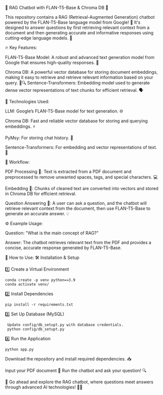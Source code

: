 🚀 RAG Chatbot with FLAN-T5-Base & Chroma DB 🤖

This repository contains a RAG (Retrieval-Augmented Generation) chatbot powered by the FLAN-T5-Base language model from Google! 🌟 It's designed to answer questions by first retrieving relevant context from a document and then generating accurate and informative responses using cutting-edge language models. 💬

🔥 Key Features:


FLAN-T5-Base Model: A robust and advanced text generation model from Google that ensures high-quality responses. 🧠

Chroma DB: A powerful vector database for storing document embeddings, making it easy to retrieve and retrieve relevant information based on your query. 📂🔍
Sentence-Transformers: Embedding model used to generate dense vector representations of text chunks for efficient retrieval. 🗣️


💾 Technologies Used:

LLM: Google’s FLAN-T5-Base model for text generation. 🌐

Chroma DB: Fast and reliable vector database for storing and querying embeddings. ⚡

PyMsy: For storing chat history. 💬

Sentence-Transformers: For embedding and vector representations of text. 🔢

🔄 Workflow:

PDF Processing 📄: Text is extracted from a PDF document and preprocessed to remove unwanted spaces, tags, and special characters. 💻

Embedding 🧳: Chunks of cleaned text are converted into vectors and stored in Chroma DB for efficient retrieval.

Question Answering 🎯: A user can ask a question, and the chatbot will retrieve relevant context from the document, then use FLAN-T5-Base to generate an accurate answer. 💡

⚙️ Example Usage:

Question: "What is the main concept of RAG?"

Answer: The chatbot retrieves relevant text from the PDF and provides a concise, accurate response generated by FLAN-T5-Base.

🔧 How to Use:
🛠 Installation & Setup

1️⃣ Create a Virtual Environment

    conda create -p venv python==3.9
    conda activate venv/
    
2️⃣ Install Dependencies

    pip install -r requirements.txt
    
3️⃣ Set Up Database (MySQL)

     Update config/db_setupt.py with database credentials.
     python config/db_setupt.py
     
4️⃣ Run the Application

    python app.py

Download the repository and install required dependencies. 📥

Input your PDF document 📄
Run the chatbot and ask your question! 🔍

🌟 Go ahead and explore the RAG chatbot, where questions meet answers through advanced AI technologies! 💬🚀
